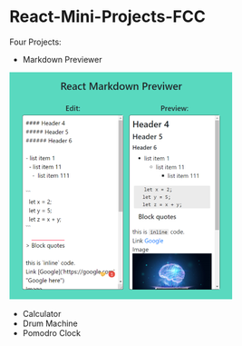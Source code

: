 # React-Mini-Projects-FCC
Four Projects:
  - Markdown Previewer
  
  ![Image1](https://raw.githubusercontent.com/prakrutivaghasiya/React-Mini-Projects-FCC/master/markdown-previewer/MarkdownPreviewer.png)
  
  - Calculator
  - Drum Machine
  - Pomodro Clock
